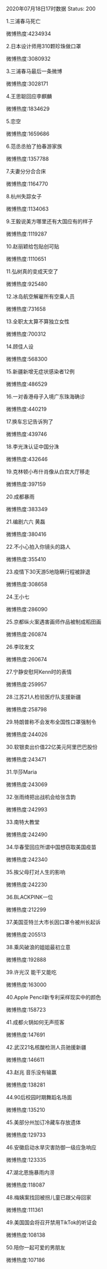 2020年07月18日17时数据
Status: 200

1.三浦春马死亡

微博热度:4234934

2.日本设计师用310颗珍珠做口罩

微博热度:3080932

3.三浦春马最后一条微博

微博热度:3028171

4.王思聪回应李麒麟

微博热度:1834629

5.恋空

微博热度:1659686

6.范丞丞拍了拍春游家族

微博热度:1357788

7.夫妻分分合合床

微博热度:1164770

8.杭州失踪女子

微博热度:1134063

9.王毅说美方哪里还有大国应有的样子

微博热度:1119287

10.赵丽颖给包贴创可贴

微博热度:1110651

11.弘树真的变成天空了

微博热度:925480

12.冰岛航空解雇所有空乘人员

微博热度:731658

13.全职太太算不算独立女性

微博热度:700312

14.顾佳人设

微博热度:568300

15.新疆新增无症状感染者12例

微博热度:486529

16.一对香港母子入境广东珠海确诊

微博热度:440219

17.换车忘记告诉狗了

微博热度:439746

18.李光洙认证中国分洙

微博热度:432646

19.克林顿小布什肖像从白宫大厅移走

微博热度:397159

20.成都暴雨

微博热度:383349

21.编剧六六 黄磊

微博热度:380416

22.不小心拍入你镜头的路人

微博热度:355410

23.疫情下30天游5地隐瞒行程被辞退

微博热度:308658

24.王小七

微博热度:286090

25.京都纵火案遇害画师作品被制成稻田画

微博热度:260874

26.李玟发文

微博热度:260674

27.宁静安慰阿Kenn时的表情

微博热度:259957

28.江苏21人检验医疗队支援新疆

微博热度:258798

29.特朗普称不会发布全国性口罩强制令

微博热度:244026

30.软银卖出价值22亿美元阿里巴巴股份

微博热度:243471

31.华莎Maria

微博热度:243069

32.张雨绮把出战机会给张含韵

微博热度:242993

33.南特大教堂

微博热度:242490

34.华春莹回应所谓中国想窃取美国疫苗

微博热度:242340

35.挨父母打对人生的影响

微博热度:242230

36.BLACKPINK一位

微博热度:212299

37.美国亚特兰大市长因口罩令被州长起诉

微博热度:205513

38.乘风破浪的姐姐最初立意

微博热度:192888

39.许光汉 能干又能吃

微博热度:163000

40.Apple Pencil新专利采样现实中的颜色

微博热度:158723

41.成都火锅如何无声揽客

微博热度:147691

42.武汉21名核酸检测人员驰援新疆

微博热度:146611

43.赵兆 音乐没有输赢

微博热度:138281

44.90后校园时期舞蹈名场面

微博热度:135210

45.美部分州加订冷藏车存放遗体

微博热度:129733

46.安徽启动水旱灾害防御一级应急响应

微博热度:123335

47.湖北恩施暴雨内涝

微博热度:118087

48.梅姨案找回被拐儿童已跟父母回家

微博热度:111361

49.美国国会将召开禁用TikTok的听证会

微博热度:108138

50.陪你一起可爱的男朋友

微博热度:107186


